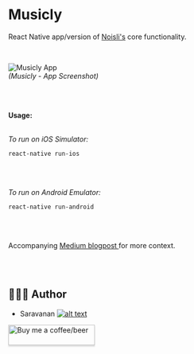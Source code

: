 # Musicly
React Native app/version of <a target="_tab" href="https://www.noisli.com/">Noisli's</a> core functionality.

<br/>

![Musicly App](https://raw.githubusercontent.com/saru2020/Musicly/master/Musicly%20-%20App%20Screenshot.png)
<br/>
<i>(Musicly - App Screenshot)</i>

<br/>
<br/>

<b>Usage:</b>
<br/>
<br/>

<i>To run on iOS Simulator:</i>

```
react-native run-ios
```

<br/>
<br/>

<i>To run on Android Emulator:</i>

```
react-native run-android
```

<br/>
<br/>

Accompanying <a target="_blank" href="https://medium.com/@saruiosdev/musicly-noisli-in-react-native-efd14023bd7c"> Medium blogpost </a> for more context.

<br/>
<br/>

## 👨🏻‍💻 Author
[1.1]: http://i.imgur.com/tXSoThF.png
[1]: http://www.twitter.com/saruhere

* Saravanan [![alt text][1.1]][1]

<a class="bmc-button" target="_blank" href="https://www.buymeacoffee.com/saru2020"><img src="https://www.buymeacoffee.com/assets/img/custom_images/orange_img.png" alt="Buy me a coffee/beer" style="height: 41px !important;width: 174px !important;box-shadow: 0px 3px 2px 0px rgba(190, 190, 190, 0.5) !important;-webkit-box-shadow: 0px 3px 2px 0px rgba(190, 190, 190, 0.5) !important;"><span style="margin-left:5px"></span></a>
